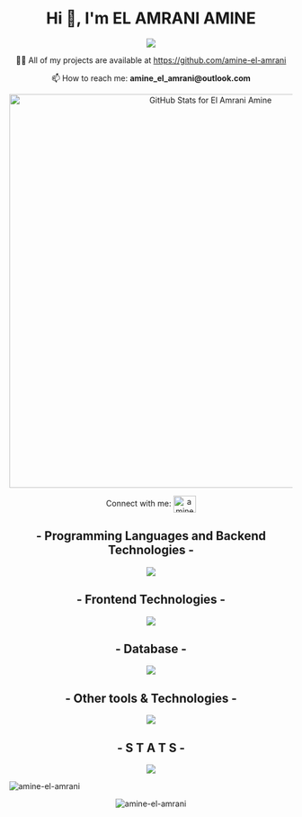 <div align="center">
  <h1>Hi 👋, I'm EL AMRANI AMINE</h1>
</div>
<p align="center"> <img src="https://capsule-render.vercel.app/api?type=waving&color=auto&text=FullStackEngineer"></p>
<p align="center">👨‍💻 All of my projects are available at <a href="https://github.com/amine-el-amrani">https://github.com/amine-el-amrani</a></p>

<p align="center">📫 How to reach me: <strong>amine_el_amrani@outlook.com</strong></p>

<p align='center'>
<img src="https://github-readme-stats.vercel.app/api?username=amine-el-amrani&show_icons=true&include_all_commits=true&count_private=true&theme=vision-friendly-dark" alt="GitHub Stats for El Amrani Amine" width="700">
</p>
<p align='center'> Connect with me:
<a href="https://linkedin.com/in/amine-el-amrani" target="blank"><img align="center" src="https://raw.githubusercontent.com/rahuldkjain/github-profile-readme-generator/master/src/images/icons/Social/linked-in-alt.svg" alt="amine-el-amrani" height="30" width="40" /></a>
</p>

<div align='center'>
  <h2 align='center'>- Programming Languages and Backend Technologies -</h2>
  <img src="https://skillicons.dev/icons?i=py,django,flask,fastapi,bash,js,docker&perline=7"/>
</div>

<div align='center'>
  <h2 align='center'>- Frontend Technologies -</h2>
  <img src="https://skillicons.dev/icons?i=react,html,css,tailwind,bootstrap&perline=6"/>
</div>

<div align='center'>
  <h2 align='center'>- Database -</h2>
  <img src="https://skillicons.dev/icons?i=postgres,mysql,sqlite,elasticsearch&perline=6"/>
</div>

<div align='center'>
  <h2 align='center'>- Other tools & Technologies -</h2>
  <img src="https://skillicons.dev/icons?i=git,github,gitlab,markdown,vscode,pycharm,figma,githubactions,firebase,grafana,prometheus,graphql,linux,ubuntu,postman,rabbitmq,sklearn&perline=6"/>
</div>

<div align='center'>
  <h2 align='center'>- S T A T S -</h2>
  <img src="https://github-readme-stats.vercel.app/api/top-langs/?username=amine-el-amrani&theme=vision-friendly-dark"/>
  <p align="left"> <img src="https://komarev.com/ghpvc/?username=amine-el-amrani&label=Profile%20views&color=0e75b6&style=flat" alt="amine-el-amrani" /> </p>
 <!-- <p align="left"> <a href="https://github.com/ryo-ma/github-profile-trophy"><img src="https://github-profile-trophy.vercel.app/?username=amine-el-amrani&theme=merko" alt="amine-el-amrani" /></a> </p> -->
  <p><img align="center" src="https://github-readme-streak-stats.herokuapp.com/?user=amine-el-amrani&theme=vision-friendly-dark" alt="amine-el-amrani" /></p>
</div>




<!---
amine-el-amrani/amine-el-amrani is a ✨ special ✨ repository because its `README.md` (this file) appears on your GitHub profile.
You can click the Preview link to take a look at your changes.
- 👋 Hi, I’m @amine-el-amrani
- 👀 I’m interested in ...
- 🌱 I’m currently learning ...
- 💞️ I’m looking to collaborate on ...
- 📫 How to reach me ...
--->
